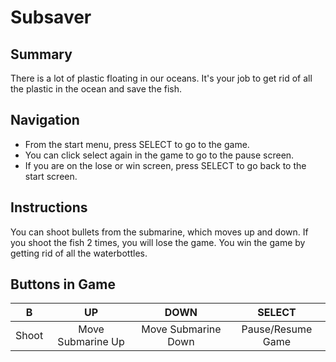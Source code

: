 # Subsaver
## Summary
There is a lot of plastic floating in our oceans. It's your job to get rid of all the plastic in the ocean and save the fish.
## Navigation
+ From the start menu, press SELECT to go to the game.
+ You can click select again in the game to go to the pause screen.
+ If you are on the lose or win screen, press SELECT to go back to the start screen.
## Instructions
You can shoot bullets from the submarine, which moves up and down. If you shoot the fish 2 times, you will lose the game. You win the game by getting rid of all the waterbottles.
## Buttons in Game
|B|UP|DOWN|SELECT|
|:--:|:--:|:--:|:--:|
|Shoot|Move Submarine Up|Move Submarine Down|Pause/Resume Game|